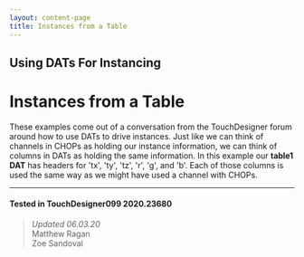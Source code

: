```yaml
---
layout: content-page
title: Instances from a Table
---
```


## Using DATs For Instancing
# Instances from a Table

These examples come out of a conversation from the TouchDesigner forum around how to use DATs to drive instances. Just like we can think of channels in CHOPs as holding our instance information, we can think of columns in DATs as holding the same information. In this example our **table1 DAT** has headers for 'tx', 'ty', 'tz', 'r', 'g', and 'b'. Each of those columns is used the same way as we might have used a channel with CHOPs. 

---

#### Tested in TouchDesigner099 2020.23680 
>*Updated 06.03.20*  
Matthew Ragan  
Zoe Sandoval  
